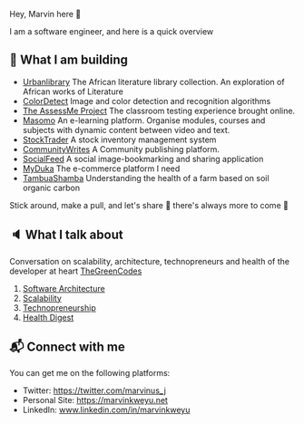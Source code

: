Hey, Marvin here :wave:

I am a software engineer, and here is a quick overview

## :construction_worker: What I am building

 - [Urbanlibrary](https://urbanlibrary.marvinkweyu.net)
 The African literature library collection. An exploration of African works of Literature
 - [ColorDetect](https://colordetect.readthedocs.io/en/latest/colordetect.html)
 Image and color detection and recognition algorithms
 - [The AssessMe Project](https://github.com/MarvinKweyu/AssessMe)
 The classroom testing experience brought online.
 - [Masomo](https://github.com/MarvinKweyu/masomo)
An e-learning platform. Organise modules, courses and subjects with dynamic content between video and text.
 - [StockTrader](https://github.com/MarvinKweyu/stock-trader)
 A stock inventory management system
 - [CommunityWrites](https://github.com/MarvinKweyu/CommunityWrites)
 A Community publishing platform.
 - [SocialFeed](https://github.com/MarvinKweyu/social-feed)
 A social image-bookmarking and sharing application 
 - [MyDuka](https://github.com/MarvinKweyu/myduka)
 The e-commerce platform I need
 - [TambuaShamba](https://github.com/MarvinKweyu/tambua-shamba/)
 Understanding the health of a farm based on soil organic carbon
 
 Stick around, make a pull, and let's share :rocket: there's always more to come :construction_worker:
 
 
 ## :speaker: What I talk about
 
 Conversation on scalability, architecture, technopreneurs and health of the developer at heart
 [TheGreenCodes](https://thegreencodes.com/)
 
1. [Software Architecture](https://thegreencodes.com/series/architectural-patterns)
2. [Scalability](https://thegreencodes.com/going-enterprise-and-its-aftermath)
3. [Technopreneurship](https://thegreencodes.com/series/the-entrepreneur)
4. [Health Digest](https://thegreencodes.com/series/health-digest)
 

 ## :mailbox_with_mail: Connect with me
 
 You can get me on the following platforms:
 
 - Twitter: https://twitter.com/marvinus_j
 - Personal Site: https://marvinkweyu.net
 - LinkedIn: www.linkedin.com/in/marvinkweyu
 
